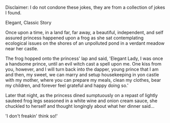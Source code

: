 Disclaimer: I do not condone these jokes, they are from a collection of jokes I found.

Elegant, Classic Story

Once upon a time, in a land far, far away, a beautiful, independent, and self assured princess happened upon a frog as she sat contemplating ecological issues on the shores of an unpolluted pond in a verdant meadow near her castle.

The frog hopped onto the princess' lap and said, 'Elegant Lady, I was once a handsome prince, until an evil witch cast a spell upon me. One kiss from you, however, and I will turn back into the dapper, young prince that I am and then, my sweet, we can marry and setup housekeeping in yon castle with my mother, where you can prepare my meals, clean my clothes, bear my children, and forever feel grateful and happy doing so.'

Later that night, as the princess dined sumptuously on a repast of lightly sauteed frog legs seasoned in a white wine and onion cream sauce, she chuckled to herself and thought longingly about what her dinner said...


'I don't freakin' think so!'

